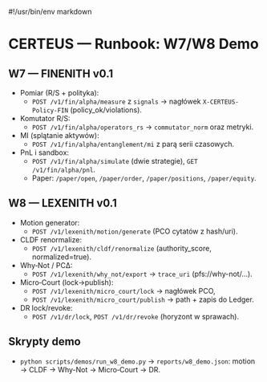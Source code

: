 #!/usr/bin/env markdown

# CERTEUS — Runbook: W7/W8 Demo

## W7 — FINENITH v0.1

- Pomiar (R/S + polityka):
  - `POST /v1/fin/alpha/measure` z `signals` → nagłówek `X-CERTEUS-Policy-FIN` (policy_ok/violations).
- Komutator R/S:
  - `POST /v1/fin/alpha/operators_rs` → `commutator_norm` oraz metryki.
- MI (splątanie aktywów):
  - `POST /v1/fin/alpha/entanglement/mi` z parą serii czasowych.
- PnL i sandbox:
  - `POST /v1/fin/alpha/simulate` (dwie strategie), `GET /v1/fin/alpha/pnl`.
  - Paper: `/paper/open`, `/paper/order`, `/paper/positions`, `/paper/equity`.

## W8 — LEXENITH v0.1

- Motion generator:
  - `POST /v1/lexenith/motion/generate` (PCO cytatów z hash/uri).
- CLDF renormalize:
  - `POST /v1/lexenith/cldf/renormalize` (authority_score, normalized=true).
- Why‑Not / PCΔ:
  - `POST /v1/lexenith/why_not/export` → `trace_uri` (pfs://why-not/...).
- Micro‑Court (lock→publish):
  - `POST /v1/lexenith/micro_court/lock` → nagłówek PCO,
  - `POST /v1/lexenith/micro_court/publish` → path + zapis do Ledger.
- DR lock/revoke:
  - `POST /v1/dr/lock`, `POST /v1/dr/revoke` (horyzont w sprawach).

## Skrypty demo

- `python scripts/demos/run_w8_demo.py` → `reports/w8_demo.json`: motion → CLDF → Why-Not → Micro‑Court → DR.

